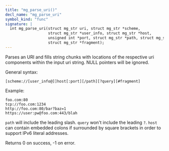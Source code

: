 ```yaml
---
title: "mg_parse_uri()"
decl_name: "mg_parse_uri"
symbol_kind: "func"
signature: |
  int mg_parse_uri(struct mg_str uri, struct mg_str *scheme,
                   struct mg_str *user_info, struct mg_str *host,
                   unsigned int *port, struct mg_str *path, struct mg_str *query,
                   struct mg_str *fragment);
---
```


Parses an URI and fills string chunks with locations of the respective
uri components within the input uri string. NULL pointers will be
ignored.

General syntax:

    [scheme://[user_info@]]host[:port][/path][?query][#fragment]

Example:

    foo.com:80
    tcp://foo.com:1234
    http://foo.com:80/bar?baz=1
    https://user:pw@foo.com:443/blah

`path` will include the leading slash. `query` won't include the leading `?`.
`host` can contain embedded colons if surrounded by square brackets in order
to support IPv6 literal addresses.


Returns 0 on success, -1 on error. 

